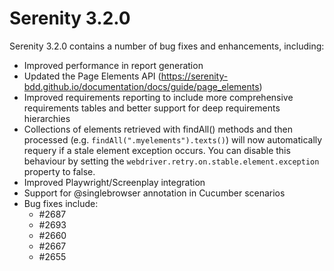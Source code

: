 # Serenity 3.2.0

Serenity 3.2.0 contains a number of bug fixes and enhancements, including:
- Improved performance in report generation
- Updated the Page Elements API (https://serenity-bdd.github.io/documentation/docs/guide/page_elements)
- Improved requirements reporting to include more comprehensive requirements tables and better support for deep requirements hierarchies
- Collections of elements retrieved with findAll() methods and then processed (e.g. `findAll(".myelements").texts()`) will now automatically requery if a stale element exception occurs. You can disable this behaviour by setting the `webdriver.retry.on.stable.element.exception` property to false.
- Improved Playwright/Screenplay integration
- Support for @singlebrowser annotation in Cucumber scenarios
- Bug fixes include:
  - #2687
  - #2693
  - #2660 
  - #2667
  - #2655